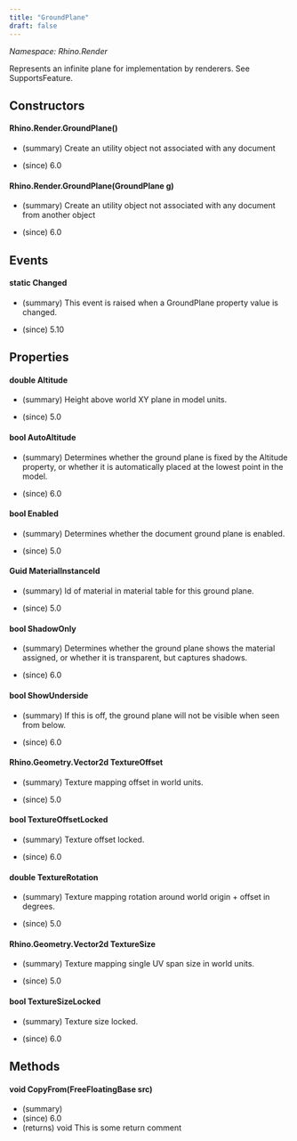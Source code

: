 ```yaml
---
title: "GroundPlane"
draft: false
---
```


*Namespace: Rhino.Render*

   Represents an infinite plane for implementation by renderers.
   See SupportsFeature.
   
## Constructors
#### Rhino.Render.GroundPlane()
- (summary) 
     Create an utility object not associated with any document
     
- (since) 6.0
#### Rhino.Render.GroundPlane(GroundPlane g)
- (summary) 
     Create an utility object not associated with any document from another object
     
- (since) 6.0
## Events
#### static Changed
- (summary) 
     This event is raised when a GroundPlane property value is changed.
     
- (since) 5.10
## Properties
#### double Altitude
- (summary) 
     Height above world XY plane in model units.
     
- (since) 5.0
#### bool AutoAltitude
- (summary) 
     Determines whether the ground plane is fixed by the Altitude property, or whether it is automatically placed at the lowest point in the model.
     
- (since) 6.0
#### bool Enabled
- (summary) 
     Determines whether the document ground plane is enabled.
     
- (since) 5.0
#### Guid MaterialInstanceId
- (summary) 
     Id of material in material table for this ground plane.
     
- (since) 5.0
#### bool ShadowOnly
- (summary) 
     Determines whether the ground plane shows the material assigned, or whether it is transparent, but captures shadows.
     
- (since) 6.0
#### bool ShowUnderside
- (summary) 
     If this is off, the ground plane will not be visible when seen from below.
     
- (since) 6.0
#### Rhino.Geometry.Vector2d TextureOffset
- (summary) 
     Texture mapping offset in world units.
     
- (since) 5.0
#### bool TextureOffsetLocked
- (summary) 
     Texture offset locked.
     
- (since) 6.0
#### double TextureRotation
- (summary) 
     Texture mapping rotation around world origin + offset in degrees.
     
- (since) 5.0
#### Rhino.Geometry.Vector2d TextureSize
- (summary) 
     Texture mapping single UV span size in world units.
     
- (since) 5.0
#### bool TextureSizeLocked
- (summary) 
     Texture size locked.
     
- (since) 6.0
## Methods
#### void CopyFrom(FreeFloatingBase src)
- (summary) 
- (since) 6.0
- (returns) void This is some return comment
